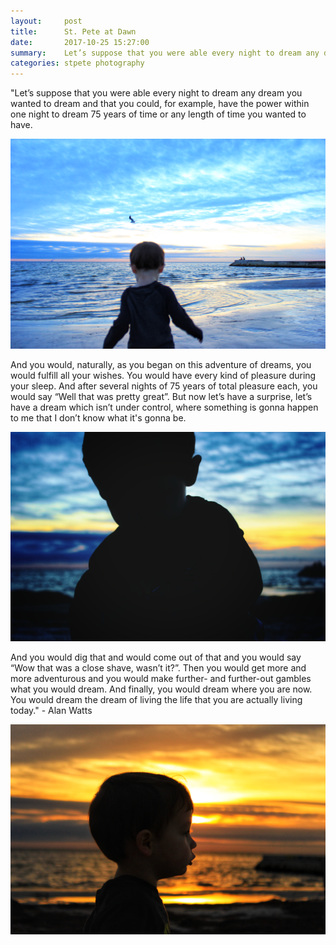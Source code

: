 ```yaml
---
layout:     post
title:      St. Pete at Dawn
date:       2017-10-25 15:27:00
summary:    Let’s suppose that you were able every night to dream any dream you wanted to dream and that you could, for example...
categories: stpete photography
---
```

"Let’s suppose that you were able every night to dream any dream you wanted to dream and that you could, for example, have the power within one night to dream 75 years of time or any length of time you wanted to have.

![St. Petersburg, FL Sunrise](/images/IMG_3330.png)

And you would, naturally, as you began on this adventure of dreams, you would fulfill all your wishes. You would have every kind of pleasure during your sleep. And after several nights of 75 years of total pleasure each, you would say “Well that was pretty great”. But now let’s have a surprise, let’s have a dream which isn’t under control, where something is gonna happen to me that I don’t know what it's gonna be.

![St. Petersburg, FL North Shore Park Sunrise](/images/IMG_3334.png)

And you would dig that and would come out of that and you would say “Wow that was a close shave, wasn’t it?”. Then you would get more and more adventurous and you would make further- and further-out gambles what you would dream. And finally, you would dream where you are now. You would dream the dream of living the life that you are actually living today." - Alan Watts

![Downtown St. Pete, FL Sunrise](/images/IMG_3332.png)
